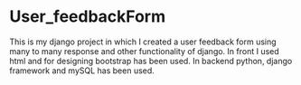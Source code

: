 ﻿# User_feedbackForm
This is my django project in which I created a user feedback form using many to many response and other functionality of django. In front I used html and for designing bootstrap has been used. In backend python, django framework and mySQL has been used.
